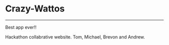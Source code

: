 # Crazy-Wattos

---

Best app ever!!



Hackathon collabrative website. Tom, Michael, Brevon and Andrew.
